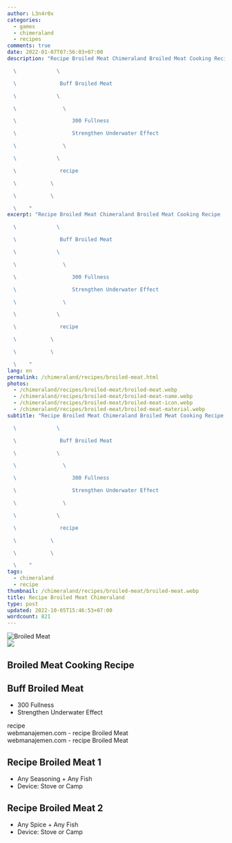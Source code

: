 ```yaml
---
author: L3n4r0x
categories:
  - games
  - chimeraland
  - recipes
comments: true
date: 2022-01-07T07:56:03+07:00
description: "Recipe Broiled Meat Chimeraland Broiled Meat Cooking Recipe

  \             \ 

  \              Buff Broiled Meat

  \             \ 

  \               \ 

  \                  300 Fullness

  \                  Strengthen Underwater Effect

  \               \ 

  \             \ 

  \              recipe

  \           \ 

  \           \ 

  \    "
excerpt: "Recipe Broiled Meat Chimeraland Broiled Meat Cooking Recipe

  \             \ 

  \              Buff Broiled Meat

  \             \ 

  \               \ 

  \                  300 Fullness

  \                  Strengthen Underwater Effect

  \               \ 

  \             \ 

  \              recipe

  \           \ 

  \           \ 

  \    "
lang: en
permalink: /chimeraland/recipes/broiled-meat.html
photos:
  - /chimeraland/recipes/broiled-meat/broiled-meat.webp
  - /chimeraland/recipes/broiled-meat/broiled-meat-name.webp
  - /chimeraland/recipes/broiled-meat/broiled-meat-icon.webp
  - /chimeraland/recipes/broiled-meat/broiled-meat-material.webp
subtitle: "Recipe Broiled Meat Chimeraland Broiled Meat Cooking Recipe

  \             \ 

  \              Buff Broiled Meat

  \             \ 

  \               \ 

  \                  300 Fullness

  \                  Strengthen Underwater Effect

  \               \ 

  \             \ 

  \              recipe

  \           \ 

  \           \ 

  \    "
tags:
  - chimeraland
  - recipe
thumbnail: /chimeraland/recipes/broiled-meat/broiled-meat.webp
title: Recipe Broiled Meat Chimeraland
type: post
updated: 2022-10-05T15:46:53+07:00
wordcount: 821
---
```


<link
  rel="stylesheet"
  href="https://rawcdn.githack.com/dimaslanjaka/Web-Manajemen/870a349/css/bootstrap-5-3-0-alpha3-wrapper.css"
/>
<section id="bootstrap-wrapper">
  <div data-bs-theme="dark">
    <div class="card mb-2">
      <div class="card-body">
        <div class="row g-0">
          <div class="col-sm-4 position-relative mb-2">
            <img
              src="https://www.webmanajemen.com/chimeraland/recipes/broiled-meat/broiled-meat-material.webp"
              class="card-img fit-cover w-100 h-100"
              alt="Broiled Meat"
              data-fancybox="true"
            />
          </div>
          <div class="col-sm-8 mb-2">
            <div class="card-body">
              <div class="d-flex flex-row align-items-center mb-3">
                <img
                  class="d-inline-block me-2"
                  src="https://www.webmanajemen.com/chimeraland/recipes/broiled-meat/broiled-meat-icon.webp"
                  width="auto"
                  height="auto"
                  style="vertical-align: middle"
                />
                <h2 class="fs-5">Broiled Meat Cooking Recipe</h2>
              </div>
              <h2 class="card-title fs-5">Buff Broiled Meat</h2>
              <div class="card-text">
                <ul>
                  <li>300 Fullness</li>
                  <li>Strengthen Underwater Effect</li>
                </ul>
              </div>
              <span class="badge rounded-pill">recipe</span>
            </div>
            <div class="card-footer text-end text-muted mt-auto">
              webmanajemen.com - recipe Broiled Meat
            </div>
          </div>
        </div>
      </div>
      <div class="card-footer text-end text-muted">
        webmanajemen.com - recipe Broiled Meat
      </div>
    </div>
    <div class="row mb-2">
      <div class="col-12 col-lg-6 recipe-item mb-2">
        <div class="card">
          <div class="card-body">
            <h2 class="card-title fs-5">Recipe Broiled Meat 1</h2>
            <div class="card-text">
              <ul>
                <li>Any Seasoning<span> + </span>Any Fish</li>
                <li>Device: Stove or Camp</li>
              </ul>
            </div>
          </div>
        </div>
      </div>
      <div class="col-12 col-lg-6 recipe-item mb-2">
        <div class="card">
          <div class="card-body">
            <h2 class="card-title fs-5">Recipe Broiled Meat 2</h2>
            <div class="card-text">
              <ul>
                <li>Any Spice<span> + </span>Any Fish</li>
                <li>Device: Stove or Camp</li>
              </ul>
            </div>
          </div>
        </div>
      </div>
    </div>
  </div>
</section>